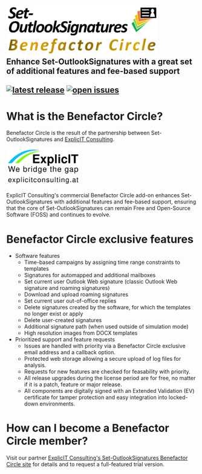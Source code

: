 <!-- omit in toc -->
## **<a href="https://github.com/Set-OutlookSignatures/Set-OutlookSignatures" target="_blank"><img src="/src_Set-OutlookSignatures/logo/Set-OutlookSignatures%20Benefactor%20Circle%20Logo.png" width="400" title="Set-OutlookSignatures" alt="Set-OutlookSignatures Benefactor Circle"></a>**<br>Enhance Set-OutlookSignatures with a great set of additional features and fee-based support<br><br><!--XXXRemoveWhenBuildingXXX<a href="https://github.com/Set-OutlookSignatures/Set-OutlookSignatures/releases" target="_blank"><img src="https://img.shields.io/badge/this%20release-XXXVersionStringXXX-informational" alt="this release"></a> XXXRemoveWhenBuildingXXX--> <a href="https://github.com/Set-OutlookSignatures/Set-OutlookSignatures/releases" target="_blank"><img src="https://img.shields.io/github/v/tag/Set-OutlookSignatures/Set-OutlookSignatures?display_name=tag&include_prereleases&sort=semver&label=latest%20release&color=informational" alt="latest release" data-external="1"></a> <a href="https://github.com/Set-OutlookSignatures/Set-OutlookSignatures/issues" target="_blank"><img src="https://img.shields.io/github/issues/Set-OutlookSignatures/Set-OutlookSignatures" alt="open issues" data-external="1"></a>

# What is the Benefactor Circle?
Benefactor Circle is the result of the partnership between Set-OutlookSignatures and <a href="https://explicitconsulting.at" target="_blank">ExplicIT Consulting</a>.  
<pre><a href="https://explicitconsulting.at" target="_blank"><img src="/src_Set-OutlookSignatures/logo/Others/ExplicIT Consulting, color on white.png" height="100" title="ExplicIT Consulting" alt="ExplicIT Consulting"></a></pre>
ExplicIT Consulting's commercial Benefactor Circle add-on enhances Set-OutlookSignatures with additional features and fee-based support, ensuring that the core of Set-OutlookSignatures can remain Free and Open-Source Software (FOSS) and continues to evolve.

# Benefactor Circle exclusive features
- Software features
  - Time-based campaigns by assigning time range constraints to templates
  - Signatures for automapped and additional mailboxes
  - Set current user Outlook Web signature (classic Outlook Web signature and roaming signatures)
  - Download and upload roaming signatures
  - Set current user out-of-office replies
  - Delete signatures created by the software, for which the templates no longer exist or apply
  - Delete user-created signatures
  - Additional signature path (when used outside of simulation mode)
  - High resolution images from DOCX templates
- Prioritized support and feature requests
  - Issues are handled with priority via a Benefactor Circle exclusive email address and a callback option.
  - Protected web storage allowing a secure upload of log files for analysis.
  - Requests for new features are checked for feasability with priority.
  - All release upgrades during the license period are for free, no matter if it is a patch, feature or major release.
  - All components are digitally signed with an Extended Validation (EV) certificate for tamper protection and easy integration into locked-down environments.

# How can I become a Benefactor Circle member?
Visit our partner <a href="https://explicitconsulting.at/open-source/set-outlooksignatures" target="_blank">ExplicIT Consulting's Set-OutlookSignatures Benefactor Circle site</a> for details and to request a full-featured trial version.
